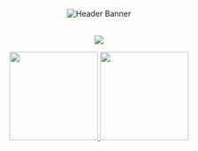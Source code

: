 <div align="center">

![Header Banner][img2]

<br>

<a href="https://user-badge.committers.top/malaysia_private/SadmanYasar">
  <img src="https://user-badge.committers.top/malaysia_private/SadmanYasar.svg" />
</a>

<p>
  <a href="https://github.com/anuraghazra/github-readme-stats">
    <img height="160em" src="https://github-readme-stats2024.vercel.app/api?username=SadmanYasar&theme=github_dark&hide_border=true&include_all_commits=true&count_private=true" />
  </a>
  <a href="https://github.com/anuraghazra/github-readme-stats">
    <img height="160em" src="https://github-readme-stats2024.vercel.app/api/top-langs/?username=SadmanYasar&exclude_repo=Project-Mayhem,Discord-Bot-Python&langs_count=3&hide_title=true&hide=css&hide_border=true&theme=github_dark" />
  </a>
</p>

</div>

[img1]: https://github.com/SadmanYasar/nutritionist-ai-app/assets/67522140/c67bd34c-082e-4343-a5e8-cb0bf7f37ee4
[img2]: https://github.com/user-attachments/assets/5d8497ac-98ae-4172-ad56-6cc030669053
